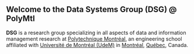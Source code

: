 ## Welcome to the Data Systems Group (DSG) @ PolyMtl

**DSG** is a research group specializing in all aspects of data and information management research at [Polytechnique Montréal](https://www.polymtl.ca/gigl/), an engineering school affiliated with [Université de Montréal (UdeM)](https://www.umontreal.ca/) in [Montréal](https://en.wikipedia.org/wiki/Montreal), [Québec](https://en.wikipedia.org/wiki/Quebec), Canada. 

<!--Our research focuses on the foundations of analytical data management systems to ***empower individuals and organizations to easily make sense of their varying datasets at scale***. We develop systems for different phases of the data management cycle with a focus on: i) data preparation; ii) querying heterogeneous datasets; iii) interactive knowledge management; and iv) visual data interfaces. Within these phases, we research performance considerations in query execution and optimization, debuggability and tracing, data interface design, and higher-level applications. Finally, we highly value deployments to end users of all technical levels.-->
